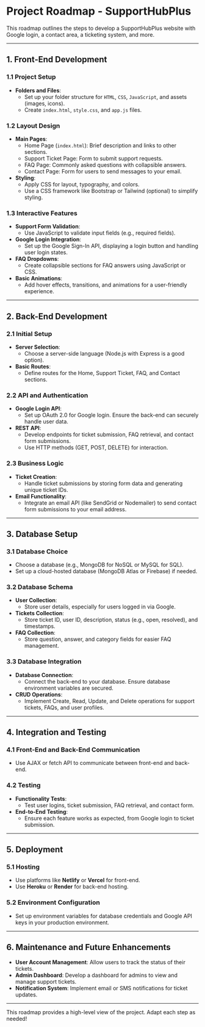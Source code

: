 # Project Roadmap - SupportHubPlus

This roadmap outlines the steps to develop a SupportHubPlus website with Google login, a contact area, a ticketing system, and more.

---

## 1. Front-End Development

### **1.1 Project Setup**
   - **Folders and Files**: 
     - Set up your folder structure for `HTML`, `CSS`, `JavaScript`, and assets (images, icons).
     - Create `index.html`, `style.css`, and `app.js` files.

### **1.2 Layout Design**
   - **Main Pages**:
     - Home Page (`index.html`): Brief description and links to other sections.
     - Support Ticket Page: Form to submit support requests.
     - FAQ Page: Commonly asked questions with collapsible answers.
     - Contact Page: Form for users to send messages to your email.
   - **Styling**:
     - Apply CSS for layout, typography, and colors.
     - Use a CSS framework like Bootstrap or Tailwind (optional) to simplify styling.

### **1.3 Interactive Features**
   - **Support Form Validation**: 
     - Use JavaScript to validate input fields (e.g., required fields).
   - **Google Login Integration**:
     - Set up the Google Sign-In API, displaying a login button and handling user login states.
   - **FAQ Dropdowns**: 
     - Create collapsible sections for FAQ answers using JavaScript or CSS.
   - **Basic Animations**: 
     - Add hover effects, transitions, and animations for a user-friendly experience.

---

## 2. Back-End Development

### **2.1 Initial Setup**
   - **Server Selection**:
     - Choose a server-side language (Node.js with Express is a good option).
   - **Basic Routes**:
     - Define routes for the Home, Support Ticket, FAQ, and Contact sections.

### **2.2 API and Authentication**
   - **Google Login API**:
     - Set up OAuth 2.0 for Google login. Ensure the back-end can securely handle user data.
   - **REST API**:
     - Develop endpoints for ticket submission, FAQ retrieval, and contact form submissions.
     - Use HTTP methods (GET, POST, DELETE) for interaction.

### **2.3 Business Logic**
   - **Ticket Creation**:
     - Handle ticket submissions by storing form data and generating unique ticket IDs.
   - **Email Functionality**:
     - Integrate an email API (like SendGrid or Nodemailer) to send contact form submissions to your email address.

---

## 3. Database Setup

### **3.1 Database Choice**
   - Choose a database (e.g., MongoDB for NoSQL or MySQL for SQL).
   - Set up a cloud-hosted database (MongoDB Atlas or Firebase) if needed.

### **3.2 Database Schema**
   - **User Collection**:
     - Store user details, especially for users logged in via Google.
   - **Tickets Collection**:
     - Store ticket ID, user ID, description, status (e.g., open, resolved), and timestamps.
   - **FAQ Collection**:
     - Store question, answer, and category fields for easier FAQ management.

### **3.3 Database Integration**
   - **Database Connection**:
     - Connect the back-end to your database. Ensure database environment variables are secured.
   - **CRUD Operations**:
     - Implement Create, Read, Update, and Delete operations for support tickets, FAQs, and user profiles.

---

## 4. Integration and Testing

### **4.1 Front-End and Back-End Communication**
   - Use AJAX or fetch API to communicate between front-end and back-end.

### **4.2 Testing**
   - **Functionality Tests**:
     - Test user logins, ticket submission, FAQ retrieval, and contact form.
   - **End-to-End Testing**:
     - Ensure each feature works as expected, from Google login to ticket submission.

---

## 5. Deployment

### **5.1 Hosting**
   - Use platforms like **Netlify** or **Vercel** for front-end.
   - Use **Heroku** or **Render** for back-end hosting.

### **5.2 Environment Configuration**
   - Set up environment variables for database credentials and Google API keys in your production environment.

---

## 6. Maintenance and Future Enhancements

   - **User Account Management**: Allow users to track the status of their tickets.
   - **Admin Dashboard**: Develop a dashboard for admins to view and manage support tickets.
   - **Notification System**: Implement email or SMS notifications for ticket updates.

---

This roadmap provides a high-level view of the project. Adapt each step as needed!
